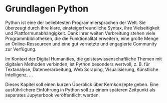 # Grundlagen Python
 
Python ist eine der beliebtesten Programmiersprachen der Welt. Sie überzeugt durch ihre klare, einsteigerfreundliche Syntax, ihre Vielseitigkeit und Plattformunabhängigkeit. Dank ihrer weiten Verbreitung stehen viele Programmbibliotheken, die die Funktionalität erweitern, eine große Menge an Online-Ressourcen und eine gut vernetzte und engagierte Community zur Verfügung.

Im Kontext der Digital Humanities, die geisteswissenschaftliche Themen mit digitalen Methoden verbinden, ist Python besonders wertvoll, z. B. für Textanalyse, Datenverarbeitung, Web Scraping, Visualisierung, Künstliche Intelligenz, ... 

Dieses Kapitel soll einen kurzen Überblick über Kernkonzepte geben. Eine ausführlichere Einführung in Python soll zu einem späteren Zeitpunkt als separates Jupyterbook veröffentlicht werden.